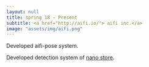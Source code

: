 ```yaml
---
layout: null
title: spring 18 - Present
subtitle: <a href="http://aifi.io/"> aifi inc.</a>
image: "assets/img/aifi.png"
---
```


Developed aifi-pose system.

Developed detection system of <a href="http://nanostore.ai/"> nano store</a>.


